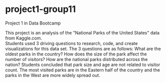 # project1-group11
Project 1 in Data Bootcamp

This project is an analysis of the "National Parks of the United States" data from Kaggle.com.  
Students used 3 driving questions to research, code, and create visualizations for this data set. 
The 3 questions are as follows:
What are the oldest parks in the country? 
How does the size of the park affect the number of visitors? 
How are the national parks distributed across the nation? 
Students concluded that park size and age are not related to visitor count.  The most visited parks are in the Eastern half of the country and the parks in the West are more widely spread out. 
